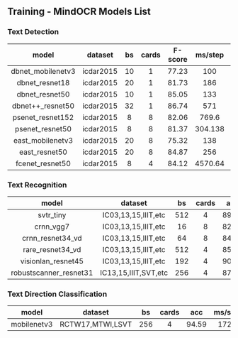 ## Training - MindOCR Models List

### Text Detection

| model  |dataset |bs | cards | F-score | ms/step | fps | amp | config |
:-:     |   :-:   | :-: | :-: |  :-:   |  :-:    | :-:  |  :-: |  :-:    |
| dbnet_mobilenetv3  | icdar2015  | 10 | 1 | 77.23 | 100 | 100 | O0 | [mindocr_dbnet](https://github.com/mindspore-lab/mindocr/tree/main/configs/det/dbnet)  |
| dbnet_resnet18     | icdar2015  | 20 | 1 | 81.73 | 186 | 108 | O0 | [mindocr_dbnet](https://github.com/mindspore-lab/mindocr/tree/main/configs/det/dbnet)  |
| dbnet_resnet50     | icdar2015  | 10 | 1 | 85.05 | 133 | 75.2 | O0 | [mindocr_dbnet](https://github.com/mindspore-lab/mindocr/tree/main/configs/det/dbnet)  |
| dbnet++_resnet50   | icdar2015  | 32 | 1 | 86.74 | 571 | 56 | O0 | [mindocr_dbnet++](https://github.com/mindspore-lab/mindocr/tree/main/configs/det/dbnet)  |
| psenet_resnet152   | icdar2015  | 8 | 8 | 82.06 | 769.6| 83.16| O0 | [mindocr_psenet](https://github.com/mindspore-lab/mindocr/tree/main/configs/det/psenet) |
| psenet_resnet50   | icdar2015  | 8 | 8 | 81.37 | 304.138 | 210.43 | O0 | [mindocr_psenet](https://github.com/mindspore-lab/mindocr/tree/main/configs/det/psenet) |
|  east_mobilenetv3   | icdar2015  | 20 | 8 |  75.32  |   138   | 1185 | O0 | [mindocr_east](https://github.com/mindspore-lab/mindocr/tree/main/configs/det/east)   |
| east_resnet50      | icdar2015  | 20 | 8 | 84.87 | 256 | 625 | O0 | [mindocr_east](https://github.com/mindspore-lab/mindocr/tree/main/configs/det/east)   |
| fcenet_resnet50    | icdar2015  | 8 | 4 | 84.12 | 4570.64 | 7 | O0 | [mindocr_fcenet](https://github.com/mindspore-lab/mindocr/tree/main/configs/det/fcenet)   |

### Text Recognition

| model  |dataset |bs | cards | acc | ms/step | fps | amp | config |
:-:     |   :-:   | :-: | :-: |  :-:   |  :-:    | :-:  |  :-: |  :-:    |
| svtr_tiny          | IC03,13,15,IIIT,etc | 512 | 4 | 89.02 | 690 | 2968 | O2 |  [mindocr_svtr](https://github.com/mindspore-lab/mindocr/tree/main/configs/rec/svtr)   |
| crnn_vgg7          | IC03,13,15,IIIT,etc | 16 | 8 | 82.03 | 22.06 | 5802.71 | O3 |  [mindocr_crnn](https://github.com/mindspore-lab/mindocr/tree/main/configs/rec/crnn)   |
| crnn_resnet34_vd   | IC03,13,15,IIIT,etc | 64 | 8 | 84.45 | 76.48 | 6694.84 | O3 |  [mindocr_crnn](https://github.com/mindspore-lab/mindocr/tree/main/configs/rec/crnn)   |
| rare_resnet34_vd   | IC03,13,15,IIIT,etc | 512 | 4 | 85.19 | 449 | 4561 | O2 |  [mindocr_rare](https://github.com/mindspore-lab/mindocr/tree/main/configs/rec/rare)   |
| visionlan_resnet45| IC03,13,15,IIIT,etc | 192| 4 | 90.61 | 417 | 1840 | O2 | [mindocr_visionlan](https://github.com/mindspore-lab/mindocr/blob/main/configs/rec/visionlan/visionlan_resnet45_LF_1.yaml) |
| robustscanner_resnet31 | IC13,15,IIIT,SVT,etc | 256 | 4 | 87.86 |   825   |   310   | O0  |           [mindocr_robustscanner](https://github.com/mindspore-lab/mindocr/blob/main/configs/rec/robustscanner)            |

### Text Direction Classification

| model  |dataset |bs | cards | acc | ms/step | fps | amp | config |
:-:     |   :-:   | :-: | :-: |  :-:   |  :-:    | :-:  |  :-: |  :-:    |
| mobilenetv3 | RCTW17,MTWI,LSVT | 256 | 4 | 94.59 | 172.9 | 5923.5 | O0 | [mindocr_mobilenetv3](https://github.com/mindspore-lab/mindocr/tree/main/configs/cls/mobilenetv3)   |

